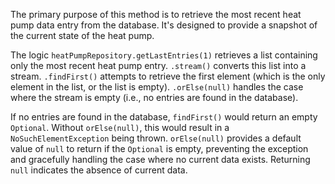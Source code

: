 The primary purpose of this method is to retrieve the most recent heat pump data entry from the database. It's designed to provide a snapshot of the current state of the heat pump.

The logic `heatPumpRepository.getLastEntries(1)` retrieves a list containing only the most recent heat pump entry. `.stream()` converts this list into a stream.  `.findFirst()` attempts to retrieve the first element (which is the only element in the list, or the list is empty).  `.orElse(null)` handles the case where the stream is empty (i.e., no entries are found in the database).

If no entries are found in the database, `findFirst()` would return an empty `Optional`. Without `orElse(null)`, this would result in a `NoSuchElementException` being thrown. `orElse(null)` provides a default value of `null` to return if the `Optional` is empty, preventing the exception and gracefully handling the case where no current data exists.  Returning `null` indicates the absence of current data.